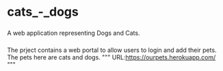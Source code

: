 # cats_-_dogs
#####
A web application representing Dogs and Cats.
#####
The prject contains a web portal to allow users to login and add their pets.
The pets here are cats and dogs.
"""
URL:https://ourpets.herokuapp.com/
"""